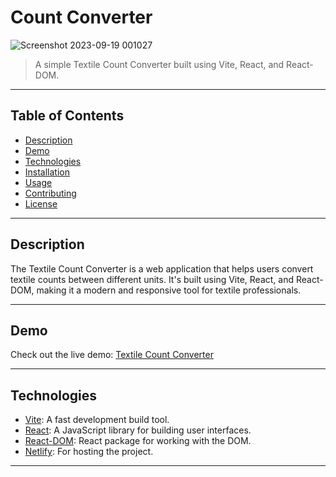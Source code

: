 
# Count Converter


![Screenshot 2023-09-19 001027](https://github.com/sahil1518/Count-Converter.git)

> A simple Textile Count Converter built using Vite, React, and React-DOM.

---

## Table of Contents

- [Description](#description)
- [Demo](#demo)
- [Technologies](#technologies)
- [Installation](#installation)
- [Usage](#usage)
- [Contributing](#contributing)
- [License](#license)

---

## Description

The Textile Count Converter is a web application that helps users convert textile counts between different units. It's built using Vite, React, and React-DOM, making it a modern and responsive tool for textile professionals.

---

## Demo

Check out the live demo: [Textile Count Converter](https://count-converter.netlify.app/)

---

## Technologies

- [Vite](https://vitejs.dev/): A fast development build tool.
- [React](https://reactjs.org/): A JavaScript library for building user interfaces.
- [React-DOM](https://reactjs.org/docs/react-dom.html): React package for working with the DOM.
- [Netlify](https://www.netlify.com/): For hosting the project.

---
